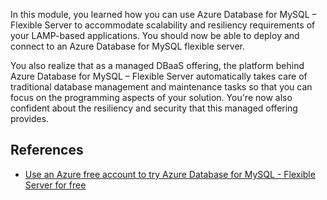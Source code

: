 In this module, you learned how you can use Azure Database for MySQL – Flexible Server to accommodate scalability and resiliency requirements of your LAMP-based applications. You should now be able to deploy and connect to an Azure Database for MySQL flexible server.

You also realize that as a managed DBaaS offering, the platform behind Azure Database for MySQL – Flexible Server automatically takes care of traditional database management and maintenance tasks so that you can focus on the programming aspects of your solution. You're now also confident about the resiliency and security that this managed offering provides.

## References

- [Use an Azure free account to try Azure Database for MySQL - Flexible Server for free](/azure/mysql/flexible-server/how-to-deploy-on-azure-free-account)
